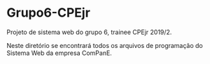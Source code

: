 # Grupo6-CPEjr
Projeto de sistema web do grupo 6, trainee CPEjr 2019/2. 

Neste diretório se encontrará todos os arquivos de programação do Sistema Web da empresa ComPanE.
